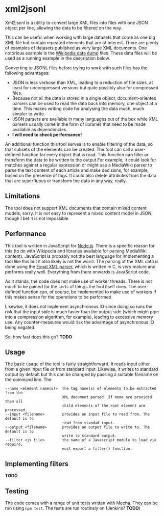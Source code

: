 # xml2jsonl

Xml2jsonl is a utility to convert large XML files into files with one JSON object per line, allowing
the data to be filtered on the way.

This can be useful when working with large datasets that come as one big XML file but contain
repeated elements that are of interest. There are plenty of examples of datasets published as 
very large XML documents. One notorious example is the [Wikipedia data
dump](https://dumps.wikimedia.org/backup-index.html) files. These data files will be used as a
running example in the description below.

Converting to JSONL files before trying to work with such files has the following advantages:

* JSON is less verbose than XML, leading to a reduction of file sizes, at least for uncompressed
  versions but quite possibly also for compressed files.  
* Because not all the data is stored in a single object, document-oriented parsers can be used to
  read the data back into memory, one object at a time. This makes writing code for analysing the
  data much, much simpler to write.
* JSON parsers are available in many languages out of the box while XML parsers usually come in the
  form of libraries that need to be made available as dependencies.
* **I will need to check performance!**

An additional function this tool serves is to enable filtering of the data, so that subsets of the
elements can be created. The tool can call a user-defined function for every object that is read.
This function can filter or transform the data to be written to the output  For example, it could
look for matches against a regular expression or might use a MediaWiki parser to parse the text
content of each article and make decisions, for example, based on the presence of tags. It could
also delete attributes from the data that are superfluous or transform the data in any way, really.

## Limitations

The tool does not support XML documents that contain mixed content models, sorry. It is not easy to
represent a mixed content model in JSON, though I bet it is not impossible.

## Performance

This tool is written in JavaScript for [Node.js](https://nodejs.org). There is a specific reason for
this (to do with Wikipedia and libraries available for parsing MediaWiki content). JavaScript is probably 
not the best language for implementing a tool like this but it also likely is not the worst. The
parsing of the XML data is done using the [Expat XML parser](https://libexpat.github.io/), which is
written in C, is very mature and performs really well. Everything from there onwards is JavaScript
code.

As it stands, the code does not make use of worker threads. There is not much to be gained for the
sorts of things the tool itself does. The user-defined function can, of course, be implemented to
make use of workers if this makes sense for the operations to be performed. 

Likewise, it does not implement asynchronous IO since doing so runs the risk that the input side
is much faster than the output side (which might pipe into a compression algorithm, for example),
leading to excessive memory use. Any counter-measures would risk the advantage of asynchronous IO
being negated. 

So, how fast does this go? **TODO**

## Usage

The basic usage of the tool is fairly straightforward. It reads input either from a given input file
or from standard input. Likewise, it writes to standard output by default but this can be changed
by passing a suitable filename on the command line. The 

```
--name <element name(s)>  the tag name(s) of elements to be extracted from the 
                          XML document parsed. If none are provided then all
                          child elements of the root element are processed.
--input <filename>        provides an input file to read from. The default is to 
                          read from standad input.
--output <filename>       provides an output file to write to. The default is to 
                          write to standard output.
--filter <js file>        the name of a Javascript module to load via require; 
                          must export a filter() function.
```


## Implementing filters

**TODO**

## Testing

The code comes with a range of unit tests written with [Mocha](https://mochajs.org/). They can be
run using `npm test`. The tests are run routinely on (Jenkins? **TODO**)
